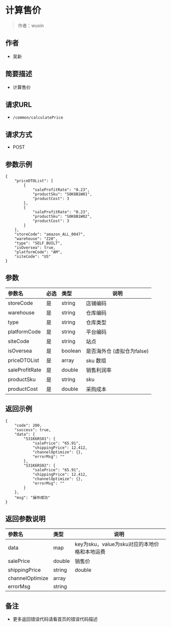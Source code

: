 # 计算售价

> 作者：wuxin

## 作者
- 吴新

    
## 简要描述

- 计算售价

## 请求URL
- `/common/calculatePrice `
  
## 请求方式
- POST 
## 参数示例 

``` 
{
    "priceDTOList": [
        {
            "saleProfitRate": "0.23",
            "productSku": "S0K8B1W01",
			"productCost": 3
        },
        {
            "saleProfitRate": "0.23",
            "productSku": "S0K8B1W02",
			"productCost": 3
        }
    ],
    "storeCode": "amazon_ALL_0047",
    "warehouse": "Z20",
	"type": "SELF_BUILT",
	"isOversea": true,
    "platformCode": "AM",
	"siteCode": "US"
}
```
## 参数

|参数名|必选|类型|说明|
|:----    |:---|:----- |-----   |
|storeCode |是  |string |店铺编码   |
|warehouse |是  |string | 仓库编码    |
|type |是  |string | 仓库类型    |
|platformCode |是  |string | 平台编码    |
|siteCode | 是 | string | 站点 |
|isOversea | 是 | boolean | 是否海外仓 (虚拟仓为false)|
|priceDTOList     |是  |array | sku 数组   |
|saleProfitRate     |是  |double | 销售利润率    |
|productSku     |是  |string | sku    |
|productCost     |是  |double | 采购成本    |


## 返回示例 

``` 
{
    "code": 200,
    "success": true,
    "data": {
        "S31K6RS01": {
            "salePrice": "65.91",
			"shippingPrice": 12.412,
			"channelOptimize": {},
			"errorMsg": ""
        },
        "S31K6RS02": {
            "salePrice": "65.91",
			"shippingPrice": 12.412,
			"channelOptimize": {},
			"errorMsg": ""
        }
    },
    "msg": "操作成功"
}
```

## 返回参数说明 

|参数名|类型|说明|
|:-----  |:-----|-----                           |
|data |map   |key为sku，value为sku对应的本地价格和本地运费  |
|salePrice |double   |销售价  |
|shippingPrice | string | double | 运费|
|channelOptimize| array | |渠道信息|
|errorMsg|string | |错误原因|

## 备注 

- 更多返回错误代码请看首页的错误代码描述